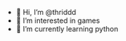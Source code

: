 - 👋 Hi, I’m @thriddd
- 👀 I’m interested in games
- 🌱 I’m currently learning python


<!---
thriddd/thriddd is a ✨ special ✨ repository because its `README.md` (this file) appears on your GitHub profile.
You can click the Preview link to take a look at your changes.
--->
